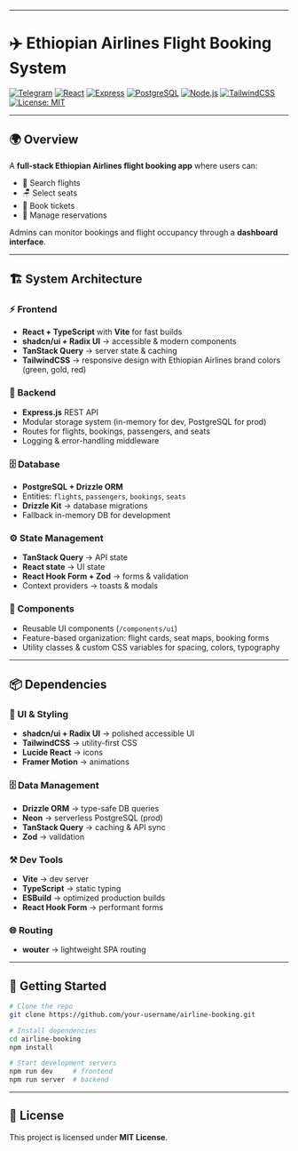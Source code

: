 ----

# ✈️ Ethiopian Airlines Flight Booking System

[![Telegram](https://img.shields.io/badge/Telegram-Bot-blue?logo=telegram)](https://t.me/x_Jonah)
[![React](https://img.shields.io/badge/Frontend-React-61DBFB?logo=react\&logoColor=white)](https://reactjs.org/)
[![Express](https://img.shields.io/badge/Backend-Express-000000?logo=express\&logoColor=white)](https://expressjs.com/)
[![PostgreSQL](https://img.shields.io/badge/Database-PostgreSQL-336791?logo=postgresql\&logoColor=white)](https://www.postgresql.org/)
[![Node.js](https://img.shields.io/badge/Node.js-18.x-green?logo=node.js\&logoColor=white)](https://nodejs.org/)
[![TailwindCSS](https://img.shields.io/badge/Style-Tailwind_CSS-38B2AC?logo=tailwind-css\&logoColor=white)](https://tailwindcss.com/)
[![License: MIT](https://img.shields.io/badge/License-MIT-yellow.svg)](LICENSE)

---

## 🌍 Overview

A **full-stack Ethiopian Airlines flight booking app** where users can:

* 🔎 Search flights
* 🪑 Select seats
* 📖 Book tickets
* 📂 Manage reservations

Admins can monitor bookings and flight occupancy through a **dashboard interface**.

---

## 🏗️ System Architecture

### ⚡ Frontend

* **React + TypeScript** with **Vite** for fast builds
* **shadcn/ui + Radix UI** → accessible & modern components
* **TanStack Query** → server state & caching
* **TailwindCSS** → responsive design with Ethiopian Airlines brand colors (green, gold, red)

### 🔐 Backend

* **Express.js** REST API
* Modular storage system (in-memory for dev, PostgreSQL for prod)
* Routes for flights, bookings, passengers, and seats
* Logging & error-handling middleware

### 🗄️ Database

* **PostgreSQL + Drizzle ORM**
* Entities: `flights`, `passengers`, `bookings`, `seats`
* **Drizzle Kit** → database migrations
* Fallback in-memory DB for development

### ⚙️ State Management

* **TanStack Query** → API state
* **React state** → UI state
* **React Hook Form + Zod** → forms & validation
* Context providers → toasts & modals

### 🎨 Components

* Reusable UI components (`/components/ui`)
* Feature-based organization: flight cards, seat maps, booking forms
* Utility classes & custom CSS variables for spacing, colors, typography

---

## 📦 Dependencies

### 🎨 UI & Styling

* **shadcn/ui + Radix UI** → polished accessible UI
* **TailwindCSS** → utility-first CSS
* **Lucide React** → icons
* **Framer Motion** → animations

### 🗄️ Data Management

* **Drizzle ORM** → type-safe DB queries
* **Neon** → serverless PostgreSQL (prod)
* **TanStack Query** → caching & API sync
* **Zod** → validation

### ⚒️ Dev Tools

* **Vite** → dev server
* **TypeScript** → static typing
* **ESBuild** → optimized production builds
* **React Hook Form** → performant forms

### 🌐 Routing

* **wouter** → lightweight SPA routing

---

## 🚀 Getting Started

```bash
# Clone the repo
git clone https://github.com/your-username/airline-booking.git

# Install dependencies
cd airline-booking
npm install

# Start development servers
npm run dev     # frontend
npm run server  # backend
```

---

## 📜 License

This project is licensed under **MIT License**.
